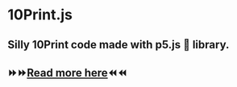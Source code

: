 # 10Print.js 

## Silly 10Print code made with p5.js 💖 library.
 
## ⏩⏩[Read more here](https://10print.org/)⏪⏪